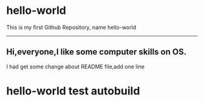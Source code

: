 # hello-world
This is my first Github Repository, name hello-world

--------------------------------------------
Hi,everyone,I like some computer skills on OS.
--------------------------------------------

I had get some change about README file,add one line 

# hello-world test autobuild
